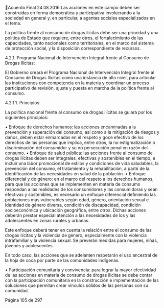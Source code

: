 Acuerdo Final 
24.08.2016 
Las acciones en este campo deben ser construidas en forma democrática y participativa involucrando a la 
sociedad en general y, en particular, a agentes sociales especializados en el tema.  
 
La  política  frente  al  consumo  de  drogas  ilícitas  debe  ser  una  prioridad  y  una  política  de  Estado  que 
requiere,  entre  otros,  el  fortalecimiento  de  las  capacidades,  tanto  nacionales  como  territoriales,  en  el 
marco del sistema de protección social, y la disposición correspondiente de recursos.  
 
4.2.1. Programa Nacional de Intervención Integral frente al Consumo de Drogas Ilícitas: 
 
El Gobierno creará el Programa Nacional de Intervención Integral frente al Consumo de Drogas Ilícitas 
como una instancia de alto nivel, para articular las instituciones con competencia en la materia y coordinar 
un proceso participativo de revisión, ajuste y puesta en marcha de la política frente al consumo.  
  
 
 
4.2.1.1. Principios:  
 
La política nacional frente al consumo de drogas ilícitas se guiará por los siguientes principios:  
 
• Enfoque de derechos humanos: las acciones encaminadas a la prevención y superación del 
consumo, así como a la mitigación de riesgos y daños, deben estar enmarcadas en el respeto 
y goce efectivo de los derechos de las personas que implica, entre otros, la no estigmatización 
o discriminación del consumidor y su no persecución penal en razón del consumo. 
• Enfoque  de  salud  pública:  las  acciones  frente  al  consumo  de  drogas  ilícitas  deben  ser 
integrales, efectivas y sostenibles en el tiempo, e incluir una labor promocional de estilos y 
condiciones de vida saludables, la prevención del consumo, el tratamiento y la rehabilitación, 
a partir de la identificación de las necesidades en salud de la población. 
• Enfoque diferencial y de género: en el marco del respeto a los derechos humanos, para que 
las acciones que se implementen en materia de consumo respondan a las realidades de los 
consumidores  y  las  consumidoras  y  sean  efectivas  y  sostenibles,  es  necesario  un  enfoque 
diferencial  definiendo  las  poblaciones  más  vulnerables  según  edad,  género,  orientación 
sexual e identidad de género diversa, condición de discapacidad, condición socioeconómica y 
ubicación  geográfica,  entre  otros.  Dichas  acciones  deberán  prestar  especial  atención  a  las 
necesidades de los y las adolescentes en zonas rurales y urbanas.  
 
Este enfoque deberá tener en cuenta la relación entre el consumo de las drogas ilícitas y la 
violencia  de  género,  especialmente  con  la  violencia  intrafamiliar  y  la  violencia  sexual.  Se 
preverán medidas para mujeres, niñas, jóvenes y adolescentes. 
 
En todo caso, las acciones que se adelanten respetarán el uso ancestral de la hoja de coca por 
parte de las comunidades indígenas.  
 
• Participación comunitaria y convivencia: para lograr la mayor efectividad de las acciones en 
materia de consumo de drogas ilícitas se debe contar con la participación comunitaria en la 
construcción e implementación de las soluciones que permitan crear vínculos sólidos de las 
personas con su comunidad.  
 
Página 105 de 297 
 

